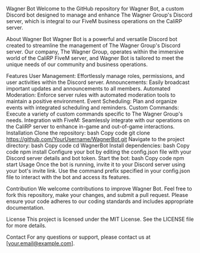 Wagner Bot
Welcome to the GitHub repository for Wagner Bot, a custom Discord bot designed to manage and enhance The Wagner Group's Discord server, which is integral to our FiveM business operations on the CaliRP server.

About Wagner Bot
Wagner Bot is a powerful and versatile Discord bot created to streamline the management of The Wagner Group's Discord server. Our company, The Wagner Group, operates within the immersive world of the CaliRP FiveM server, and Wagner Bot is tailored to meet the unique needs of our community and business operations.

Features
User Management: Effortlessly manage roles, permissions, and user activities within the Discord server.
Announcements: Easily broadcast important updates and announcements to all members.
Automated Moderation: Enforce server rules with automated moderation tools to maintain a positive environment.
Event Scheduling: Plan and organize events with integrated scheduling and reminders.
Custom Commands: Execute a variety of custom commands specific to The Wagner Group's needs.
Integration with FiveM: Seamlessly integrate with our operations on the CaliRP server to enhance in-game and out-of-game interactions.
Installation
Clone the repository:
bash
Copy code
git clone https://github.com/YourUsername/WagnerBot.git
Navigate to the project directory:
bash
Copy code
cd WagnerBot
Install dependencies:
bash
Copy code
npm install
Configure your bot by editing the config.json file with your Discord server details and bot token.
Start the bot:
bash
Copy code
npm start
Usage
Once the bot is running, invite it to your Discord server using your bot's invite link. Use the command prefix specified in your config.json file to interact with the bot and access its features.

Contribution
We welcome contributions to improve Wagner Bot. Feel free to fork this repository, make your changes, and submit a pull request. Please ensure your code adheres to our coding standards and includes appropriate documentation.

License
This project is licensed under the MIT License. See the LICENSE file for more details.

Contact
For any questions or support, please contact us at [your.email@example.com].
